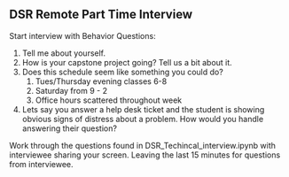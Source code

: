 ## DSR Remote Part Time Interview

Start interview with Behavior Questions:

1. Tell me about yourself.
2. How is your capstone project going? Tell us a bit about it.
3. Does this schedule seem like something you could do?
   1. Tues/Thursday evening classes 6-8
   2. Saturday from 9 - 2
   3. Office hours scattered throughout week
4. Lets say you answer a help desk ticket and the student is showing obvious signs of distress about a problem. How would you handle answering their question?


Work through the questions found in DSR_Techincal_interview.ipynb with interviewee sharing your screen. Leaving the last 15 minutes for questions from interviewee. 





